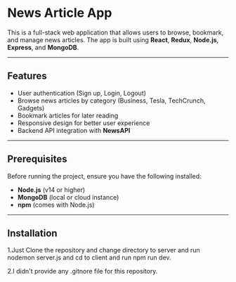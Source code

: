 # News Article App

This is a full-stack web application that allows users to browse, bookmark, and manage news articles. The app is built using **React**, **Redux**, **Node.js**, **Express**, and **MongoDB**.

---

## Features

- User authentication (Sign up, Login, Logout)
- Browse news articles by category (Business, Tesla, TechCrunch, Gadgets)
- Bookmark articles for later reading
- Responsive design for better user experience
- Backend API integration with **NewsAPI**

---

## Prerequisites

Before running the project, ensure you have the following installed:

- **Node.js** (v14 or higher)
- **MongoDB** (local or cloud instance)
- **npm** (comes with Node.js)

---

## Installation

1.Just Clone the repository and change directory to server and run nodemon server.js
and cd to client and run npm run dev.

2.I didn't provide any .gitnore file for this repository.
